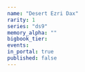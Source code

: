 ```yaml
---
name: "Desert Ezri Dax"
rarity: 1
series: "ds9"
memory_alpha: ""
bigbook_tier:
events:
in_portal: true
published: false
---
```

